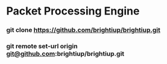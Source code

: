 # Packet Processing Engine

### git clone https://github.com/brightiup/brightiup.git
### git remote set-url origin git@github.com:brightiup/brightiup.git
